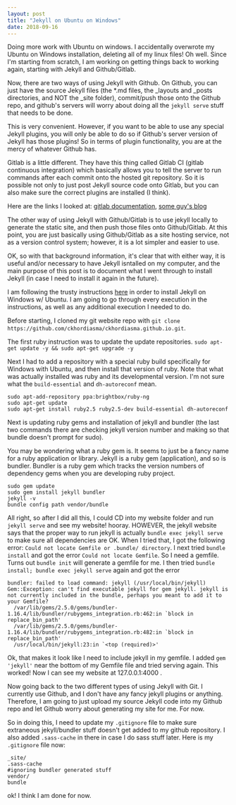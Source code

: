 ```yaml
---
layout: post
title: "Jekyll on Ubuntu on Windows"
date: 2018-09-16
---
```

Doing more work with Ubuntu on windows. I accidentally overwrote my Ubuntu on Windows installation, deleting all of my linux files! Oh well. Since I'm starting from scratch, I am working on getting things back to working again, starting with Jekyll and Github/Gitlab.

Now, there are two ways of using Jekyll with Github. On Github, you can just have the source Jekyll files (the *.md files, the _layouts and _posts directories, and NOT the _site folder), commit/push those onto the Github repo, and github's servers will worry about doing all the `jekyll serve` stuff that needs to be done. 

This is very convenient. However, if you want to be able to use any special Jekyll plugins, you will only be able to do so if Github's server version of Jekyll has those plugins! So in terms of plugin functionality, you are at the mercy of whatever Github has.

Gitlab is a little different. They have this thing called Gitlab CI (gitlab continuous integration) which basically allows you to tell the server to run commands after each commit onto the hosted git repository. So it is possible not only to just post Jekyll source code onto Gitlab, but you can also make sure the correct plugins are installed (I think).

Here are the links I looked at: [gitlab documentation](https://docs.gitlab.com/ee/user/project/pages/getting_started_part_four.html), [some guy's blog](https://www.chenhuijing.com/blog/hosting-static-site-gitlab-pages/)

The other way of using Jekyll with Github/Gitlab is to use jekyll locally to generate the static site, and then push those files onto Github/Gitlab. At this point, you are just basically using Github/Gitlab as a site hosting service, not as a version control system; however, it is a lot simpler and easier to use.

OK, so with that background information, it's clear that with either way, it is useful and/or necessary to have Jekyll isntalled on my computer, and the main purpose of this post is to document what I went through to install Jekyll (in case I need to install it again in the future).

I am following the trusty instructions [here](https://jekyllrb.com/docs/installation/windows/#installation-via-bash-on-windows-10) in order to install Jekyll on Windows w/ Ubuntu. I am going to go through every execution in the instructions, as well as any additional execution I needed to do. 

Before starting, I cloned my git website repo with `git clone https://github.com/ckhordiasma/ckhordiasma.github.io.git`.

The first ruby instruction was to update the update repositories. `sudo apt-get update -y && sudo apt-get upgrade -y`

Next I had to add a repository with a special ruby build specifically for Windows with Ubuntu, and then install that version of ruby. Note that what was actually installed was ruby and its developmental version. I'm not sure what the `build-essential` and `dh-autoreconf` mean.

```terminal
sudo apt-add-repository ppa:brightbox/ruby-ng
sudo apt-get update
sudo apt-get install ruby2.5 ruby2.5-dev build-essential dh-autoreconf
```
Next is updating ruby gems and installation of jekyll and bundler (the last two commands there are checking jekyll version number and making so that bundle doesn't prompt for sudo). 

You may be wondering what a ruby gem is. It seems to just be a fancy name for a ruby application or library. Jekyll is a ruby gem (application), and so is bundler. Bundler is a ruby gem which tracks the version numbers of dependency gems when you are developing ruby project. 

```terminal
sudo gem update
sudo gem install jekyll bundler
jekyll -v
bundle config path vendor/bundle
```
All right, so after I did all this, I could CD into my website folder and run `jekyll serve` and see my website! hooray. 
HOWEVER, the jekyll website says that the proper way to run jekyll is actually `bundle exec jekyll serve` to make sure all dependencies are OK. When I tried that, I got the following error: `Could not locate Gemfile or .bundle/ directory`. I next tried `bundle install` and got the error `Could not locate Gemfile`. So I need a gemfile. Turns out `bundle init` will generate a gemfile for me. I then tried `bundle install; bundle exec jekyll serve` again and got the error 
```
bundler: failed to load command: jekyll (/usr/local/bin/jekyll)
Gem::Exception: can't find executable jekyll for gem jekyll. jekyll is not currently included in the bundle, perhaps you meant to add it to your Gemfile?
  /var/lib/gems/2.5.0/gems/bundler-1.16.4/lib/bundler/rubygems_integration.rb:462:in `block in replace_bin_path'
  /var/lib/gems/2.5.0/gems/bundler-1.16.4/lib/bundler/rubygems_integration.rb:482:in `block in replace_bin_path'
  /usr/local/bin/jekyll:23:in `<top (required)>'
``` 
Ok, that makes it look like I need to include jekyll in my gemfile. I added `gem 'jekyll'` near the bottom of my Gemfile file and tried serving again. This worked! Now I can see my website at 127.0.0.1:4000 .

Now going back to the two different types of using Jekyll with Git. I currently use Github, and I don't have any fancy jekyll plugins or anything. Therefore, I am going to just upload my source Jekyll code into my Github repo and let Github worry about generating my site for me. For now.

So in doing this, I need to update my `.gitignore` file to make sure extraneous jekyll/bundler stuff doesn't get added to my github repository. I also added `.sass-cache` in there in case I do sass stuff later. Here is my `.gitignore` file now:
```
_site/
.sass-cache
#ignoring bundler generated stuff
vendor/
bundle
```

ok! I think I am done for now. 

